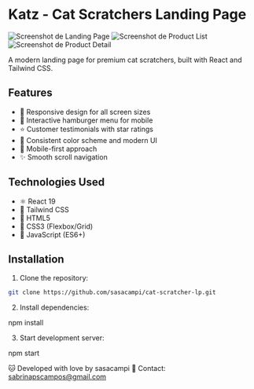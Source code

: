 # Katz - Cat Scratchers Landing Page

![Screenshot de Landing Page](https://imgur.com/I3tm3x9.png)
![Screenshot de Product List](https://imgur.com/GTHFsDh.png)
![Screenshot de Product Detail](https://i.imgur.com/7erzInA.png)

A modern landing page for premium cat scratchers, built with React and Tailwind CSS.

## Features

- 🐾 Responsive design for all screen sizes
- 🍔 Interactive hamburger menu for mobile
- ⭐ Customer testimonials with star ratings
- 🎨 Consistent color scheme and modern UI
- 📱 Mobile-first approach
- ✨ Smooth scroll navigation

## Technologies Used

- ⚛️ React 19
- 🎨 Tailwind CSS
- 📄 HTML5
- 💅 CSS3 (Flexbox/Grid)
- 🚀 JavaScript (ES6+)

## Installation

1. Clone the repository:

```bash
git clone https://github.com/sasacampi/cat-scratcher-lp.git
```

2. Install dependencies:

npm install

3. Start development server:

npm start

🐱 Developed with love by sasacampi
📧 Contact: sabrinapscampos@gmail.com
